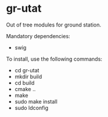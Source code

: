 # gr-utat
Out of tree modules for ground station.

Mandatory dependencies:
* swig

To install, use the following commands:
* cd gr-utat
* mkdir build
* cd build
* cmake ..
* make
* sudo make install
* sudo ldconfig